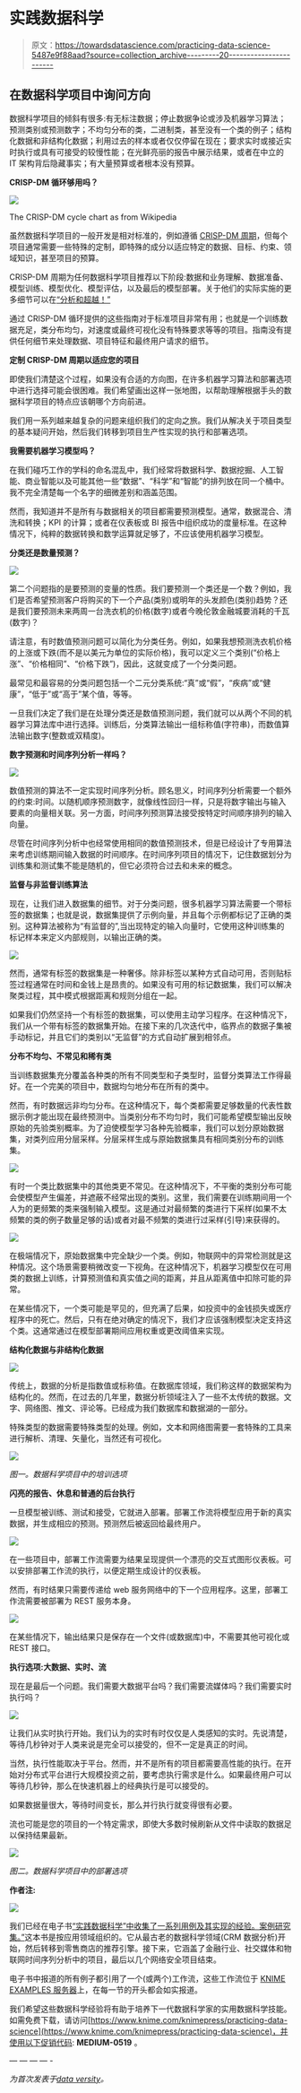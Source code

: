 # 实践数据科学

> 原文：<https://towardsdatascience.com/practicing-data-science-5487e9f88aad?source=collection_archive---------20----------------------->

## 在数据科学项目中询问方向

数据科学项目的倾斜有很多:有无标注数据；停止数据争论或涉及机器学习算法；预测类别或预测数字；不均匀分布的类，二进制类，甚至没有一个类的例子；结构化数据和非结构化数据；利用过去的样本或者仅仅停留在现在；要求实时或接近实时执行或具有可接受的较慢性能；在光鲜亮丽的报告中展示结果，或者在中立的 IT 架构背后隐藏事实；有大量预算或者根本没有预算。

**CRISP-DM 循环够用吗？**

![](img/35dd67b13fbc27353ee83dda13090484.png)

The CRISP-DM cycle chart as from Wikipedia

虽然数据科学项目的一般开发是相对标准的，例如遵循 [CRISP-DM 周期](https://en.wikipedia.org/wiki/Cross-industry_standard_process_for_data_mining)，但每个项目通常需要一些特殊的定制，即特殊的成分以适应特定的数据、目标、约束、领域知识，甚至项目的预算。

CRISP-DM 周期为任何数据科学项目推荐以下阶段:数据和业务理解、数据准备、模型训练、模型优化、模型评估，以及最后的模型部署。关于他们的实际实施的更多细节可以在[“分析和超越！”](https://www.knime.com/blog/analytics-and-beyond)

通过 CRISP-DM 循环提供的这些指南对于标准项目非常有用；也就是一个训练数据充足，类分布均匀，对速度或最终可视化没有特殊要求等等的项目。指南没有提供任何细节来处理数据、项目特征和最终用户请求的细节。

**定制 CRISP-DM 周期以适应您的项目**

即使我们清楚这个过程，如果没有合适的方向图，在许多机器学习算法和部署选项中进行选择可能会很困难。我们希望画出这样一张地图，以帮助理解根据手头的数据科学项目的特点应该朝哪个方向前进。

我们用一系列越来越复杂的问题来组织我们的定向之旅。我们从解决关于项目类型的基本疑问开始，然后我们转移到项目生产性实现的执行和部署选项。

**我需要机器学习模型吗？**

在我们碰巧工作的学科的命名混乱中，我们经常将数据科学、数据挖掘、人工智能、商业智能以及可能其他一些“数据”、“科学”和“智能”的排列放在同一个桶中。我不完全清楚每一个名字的细微差别和涵盖范围。

然而，我知道并不是所有与数据相关的项目都需要预测模型。通常，数据混合、清洗和转换；KPI 的计算；或者在仪表板或 BI 报告中组织成功的度量标准。在这种情况下，纯粹的数据转换和数学运算就足够了，不应该使用机器学习模型。

**分类还是数量预测？**

![](img/f216fb97e7b27c3e5112a99da8dde95e.png)

第二个问题指的是要预测的变量的性质。我们要预测一个类还是一个数？例如，我们是否希望预测客户将购买的下一个产品(类别)或明年的头发颜色(类别)趋势？还是我们要预测未来两周一台洗衣机的价格(数字)或者今晚伦敦金融城要消耗的千瓦(数字)？

请注意，有时数值预测问题可以简化为分类任务。例如，如果我想预测洗衣机价格的上涨或下跌(而不是以美元为单位的实际价格)，我可以定义三个类别(“价格上涨”、“价格相同”、“价格下跌”)，因此，这就变成了一个分类问题。

最常见和最容易的分类问题包括一个二元分类系统:“真”或“假”，“疾病”或“健康”，“低于”或“高于”某个值，等等。

一旦我们决定了我们是在处理分类还是数值预测问题，我们就可以从两个不同的机器学习算法库中进行选择。训练后，分类算法输出一组标称值(字符串)，而数值算法输出数字(整数或双精度)。

**数字预测和时间序列分析一样吗？**

![](img/be6b62342b7135b0e9e818107ffd207c.png)

数值预测的算法不一定实现时间序列分析。顾名思义，时间序列分析需要一个额外的约束:时间。以随机顺序预测数字，就像线性回归一样，只是将数字输出与输入要素的向量相关联。另一方面，时间序列预测算法接受按特定时间顺序排列的输入向量。

尽管在时间序列分析中也经常使用相同的数值预测技术，但是已经设计了专用算法来考虑训练期间输入数据的时间顺序。在时间序列项目的情况下，记住数据划分为训练集和测试集不能是随机的，但它必须符合过去和未来的概念。

**监督与非监督训练算法**

现在，让我们进入数据集的细节。对于分类问题，很多机器学习算法需要一个带标签的数据集；也就是说，数据集提供了示例向量，并且每个示例都标记了正确的类别。这种算法被称为“有监督的”,当出现特定的输入向量时，它使用这种训练集的标记样本来定义内部规则，以输出正确的类。

![](img/3af571e4947dc6342f6b07ffc8ba671c.png)

然而，通常有标签的数据集是一种奢侈。除非标签以某种方式自动可用，否则贴标签过程通常在时间和金钱上是昂贵的。如果没有可用的标记数据集，我们可以解决聚类过程，其中模式根据距离和规则分组在一起。

如果我们仍然坚持一个有标签的数据集，可以使用主动学习程序。在这种情况下，我们从一个带有标签的数据集开始。在接下来的几次迭代中，临界点的数据子集被手动标记，并且它们的类别以“无监督”的方式自动扩展到相邻点。

**分布不均匀、不常见和稀有类**

当训练数据集充分覆盖各种类的所有不同类型和子类型时，监督分类算法工作得最好。在一个完美的项目中，数据均匀地分布在所有的类中。

然而，有时数据远非均匀分布。在这种情况下，每个类都需要足够数量的代表性数据示例才能出现在最终预测中。当类别分布不均匀时，我们可能希望模型输出反映原始的先验类别概率。为了迫使模型学习各种先验概率，我们可以划分原始数据集，对类列应用分层采样。分层采样生成与原始数据集具有相同类别分布的训练集。

![](img/891f23d2c127674bfd5e4a9112cc5a2e.png)

有时一个类比数据集中的其他类更不常见。在这种情况下，不平衡的类别分布可能会使模型产生偏差，并遮蔽不经常出现的类别。这里，我们需要在训练期间用一个人为的更频繁的类来强制输入模型。这是通过对最频繁的类进行下采样(如果不太频繁的类的例子数量足够的话)或者对最不频繁的类进行过采样(引导)来获得的。

![](img/4fc97a9602f31127d8c1af81acc2f2e7.png)

在极端情况下，原始数据集中完全缺少一个类。例如，物联网中的异常检测就是这种情况。这个场景需要稍微改变一下视角。在这种情况下，机器学习模型仅在可用类的数据上训练，计算预测值和真实值之间的距离，并且从距离值中扣除可能的异常。

在某些情况下，一个类可能是罕见的，但充满了后果，如投资中的金钱损失或医疗程序中的死亡。然后，只有在绝对确定的情况下，我们才应该强制模型决定支持这个类。这通常通过在模型部署期间应用权重或更改阈值来实现。

**结构化数据与非结构化数据**

![](img/039261cb545f72c5e325916fba434c66.png)

传统上，数据的分析是指数值或标称值。在数据库领域，我们称这样的数据架构为结构化的。然而，在过去的几年里，数据分析领域注入了一些不太传统的数据。文字、网络图、推文、评论等。已经成为我们数据库和数据湖的一部分。

特殊类型的数据需要特殊类型的处理。例如，文本和网络图需要一套特殊的工具来进行解析、清理、矢量化，当然还有可视化。

![](img/5ae4fb0a704170017d4470c62ffad81d.png)

*图一。数据科学项目中的培训选项*

**闪亮的报告、休息和普通的后台执行**

一旦模型被训练、测试和接受，它就进入部署。部署工作流将模型应用于新的真实数据，并生成相应的预测。预测然后被返回给最终用户。

![](img/863908a9ee3cbcb1097108709eb746bd.png)

在一些项目中，部署工作流需要为结果呈现提供一个漂亮的交互式图形仪表板。可以安排部署工作流的执行，以便定期生成设计的仪表板。

然而，有时结果只需要传递给 web 服务网络中的下一个应用程序。这里，部署工作流需要被部署为 REST 服务本身。

![](img/2beac9ce85aa12348d2a773ce3c2b400.png)

在某些情况下，输出结果只是保存在一个文件(或数据库)中，不需要其他可视化或 REST 接口。

**执行选项:大数据、实时、流**

现在是最后一个问题。我们需要大数据平台吗？我们需要流媒体吗？我们需要实时执行吗？

![](img/0d0ef3a3f3db79d32bc53775369f4fc6.png)

让我们从实时执行开始。我们认为的实时有时仅仅是人类感知的实时。先说清楚，等待几秒钟对于人类来说是完全可以接受的，但不一定是真正的时间。

当然，执行性能取决于平台。然而，并不是所有的项目都需要高性能的执行。在开始对分布式平台进行大规模投资之前，要考虑执行需求是什么。如果最终用户可以等待几秒钟，那么在快速机器上的经典执行是可以接受的。

如果数据量很大，等待时间变长，那么并行执行就变得很有必要。

流也可能是您的项目的一个特定需求，即使大多数时候刷新从文件中读取的数据足以保持结果最新。

![](img/56d043ddef0d9bd3ab6e7d6e9458badf.png)

*图二。数据科学项目中的部署选项*

**作者注:**

![](img/90b177f19df6ab24eead7033f14e4274.png)

我们已经在电子书[“实践数据科学”中收集了一系列用例及其实现的经验。案例研究集。”](https://www.knime.com/knimepress/practicing-data-science)这本书是按应用领域组织的。它从最古老的数据科学领域(CRM 数据分析)开始，然后转移到零售商店的推荐引擎。接下来，它涵盖了金融行业、社交媒体和物联网时间序列分析中的项目，最后以几个网络安全项目结束。

电子书中报道的所有例子都引用了一个(或两个)工作流，这些工作流位于 [KNIME EXAMPLES 服务器](https://youtu.be/CRa_SbWgmVk)上，在每一节的开头都会如实报道。

我们希望这些数据科学经验将有助于培养下一代数据科学家的实用数据科学技能。如需免费下载，请访问[https://www.knime.com/knimepress/practicing-data-science](https://www.knime.com/knimepress/practicing-data-science)，并使用以下促销代码: **MEDIUM-0519** 。

— — — — -

*为首次发表于*[*data versity*](http://www.dataversity.net/practicing-data-science/)*。*